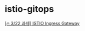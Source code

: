 # istio-gitops
[[🔥 3/22 과제] ISTIO Ingress Gateway ](https://www.notion.so/heewon00/240318-OpenSearch-ElasticStack-OpenFeign-Istio-44704d0495fe43728bffe1c82b1a3e40?pvs=4#1c14e5479a334286b5c4441173cf6201) 
